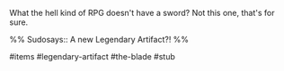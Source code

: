 What the hell kind of RPG doesn't have a sword? Not this one, that's for sure.

%%
Sudosays:: A new Legendary Artifact?!
%%

#items #legendary-artifact #the-blade #stub 